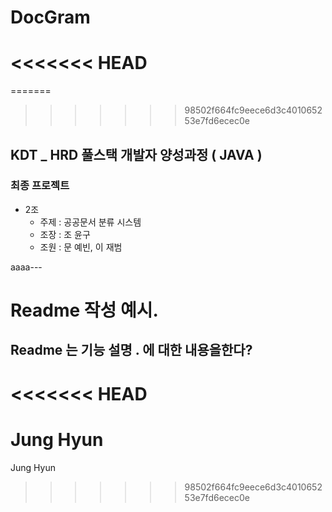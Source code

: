 # DocGram
<<<<<<< HEAD
=======
=======
>>>>>>> 98502f664fc9eece6d3c401065253e7fd6ecec0e
## KDT _ HRD 풀스택 개발자 양성과정 ( JAVA )
### 최종 프로젝트
- 2조
	- 주제 : 공공문서 분류 시스템
	- 조장 : 조 윤구
	- 조원 : 문 예빈, 이 재범
	
aaaa---

# Readme 작성 예시.
## Readme 는 기능 설명 . 에 대한 내용을한다?
<<<<<<< HEAD
=======


Jung Hyun
=======

Jung Hyun
>>>>>>> 98502f664fc9eece6d3c401065253e7fd6ecec0e
